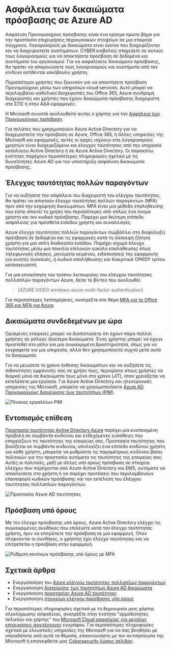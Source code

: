 <properties
    pageTitle="Ασφάλιση δικαιώματα πρόσβασης σε Azure AD | Microsoft Azure"
    description="Ένα θέμα που εξηγεί τις μεθόδους για την ασφάλεια των δικαιώματα πρόσβασης σε Azure, Azure Active Directory και ηλεκτρονικές υπηρεσίες της Microsoft."
    services="active-directory"
    documentationCenter=""
    authors="kgremban"
    manager="femila"
    editor="mwahl"/>

<tags
    ms.service="active-directory"
    ms.workload="identity"
    ms.tgt_pltfrm="na"
    ms.devlang="na"
    ms.topic="article"
    ms.date="10/26/2016"
    ms.author="kgremban"/>


# <a name="securing-privileged-access-in-azure-ad"></a>Ασφάλεια των δικαιώματα πρόσβασης σε Azure AD

Ασφάλιση Προνομιούχους πρόσβασης είναι ένα κρίσιμο πρώτο βήμα για την προστασία επιχειρήσεις περιουσιακών στοιχείων σε μια εταιρεία σύγχρονο. Λογαριασμούς με δικαιώματα είναι εκείνα που διαχειρίζονται και να διαχειριστείτε συστημάτων. CYBER εισβολείς στοχεύετε σε αυτούς τους λογαριασμούς για να αποκτήσετε πρόσβαση σε δεδομένα και συστήματα του οργανισμού. Για να ασφαλίσετε δικαιώματα πρόσβασης, θα πρέπει να απομονώσετε τους λογαριασμούς και συστήματα από τον κίνδυνο εκτίθενται κακόβουλο χρήστη.

Περισσότεροι χρήστες που ξεκινούν για να αποκτήσετε πρόσβαση Προνομιούχους μέσω των υπηρεσιών cloud services. Αυτό μπορεί να περιλαμβάνει καθολικοί διαχειριστές του Office 365, Azure συνδρομή διαχειριστές και χρήστες που έχουν δικαιώματα πρόσβασης διαχειριστή στο ΣΠΣ ή στην ΑΔΑ εφαρμογές.

Η Microsoft συνιστά ακολουθείτε αυτός ο χάρτης για την [Ασφάλεια των Προνομιούχους πρόσβαση](https://technet.microsoft.com/library/mt631194.aspx).

Για πελάτες που χρησιμοποιούν Azure Active Directory για να διαχειριστείτε την πρόσβαση σε Azure, Office 365, ή άλλες υπηρεσίες της Microsoft και εφαρμογές, αυτές οι αρχές ισχύουν είτε λογαριασμούς χρηστών είναι διαχειριζόμενο και έλεγχος ταυτότητας από την υπηρεσία καταλόγου Active Directory ή σε Azure Active Directory. Οι παρακάτω ενότητες παρέχουν περισσότερες πληροφορίες σχετικά με τις δυνατότητες Azure AD για την υποστήριξη ασφάλιση δικαιώματα πρόσβασης.

## <a name="multi-factor-authentication"></a>Έλεγχος ταυτότητας πολλών παραγόντων

Για να αυξήσετε την ασφάλεια του διαχειριστή του ελέγχου ταυτότητας, θα πρέπει να απαιτούν έλεγχο ταυτότητας πολλών παραγόντων (MFA) πριν από την εκχώρηση δικαιωμάτων. MFA είναι μια μέθοδο επαλήθευσης που είστε απαιτεί τη χρήση του περισσότερες από απλώς ένα όνομα χρήστη και τον κωδικό πρόσβασης. Παρέχει μια δεύτερη επίπεδο ασφάλειας για πρόσθετα εισόδου χρήστη και συναλλαγές.

Azure έλεγχο ταυτότητας πολλών παραγόντων συμβάλλει στη διαφύλαξη πρόσβαση σε δεδομένα και τις εφαρμογές κατά τη σύσκεψη ζήτηση χρήστη για μια απλή διαδικασία εισόδου. Παρέχει ισχυρό έλεγχο ταυτότητας μέσω μια ποικιλία επιλογών εύκολο επαλήθευσης όπως τηλεφωνικές κλήσεις, μηνύματα κειμένου, ειδοποιήσεις της εφαρμογής για κινητές συσκευές, ή κωδικό επαλήθευσης και διακριτικά ΌΡΚΟΥ τρίτου κατασκευαστή.

Για μια επισκόπηση του τρόπου λειτουργίας του ελέγχου ταυτότητας πολλαπλών παραγόντων Azure, δείτε το βίντεο που ακολουθεί.

>[AZURE.VIDEO windows-azure-multi-factor-authentication]

Για περισσότερες λεπτομέρειες, ανατρέξτε στο θέμα [MFA για το Office 365 και MFA για Azure](https://blogs.technet.microsoft.com/ad/2014/02/11/mfa-for-office-365-and-mfa-for-azure/).

## <a name="time-bound-privileges"></a>Δικαιώματα συνδεδεμένων με ώρα

Ορισμένες εταιρείες μπορεί να διαπιστώσετε ότι έχουν πάρα πολλοί χρήστες σε ρόλους ιδιαίτερα δικαιώματα. Ένας χρήστης μπορεί να έχουν προστεθεί στο ρόλο για μια συγκεκριμένη δραστηριότητα, όπως για να εγγραφείτε για μια υπηρεσία, αλλά δεν χρησιμοποιείτε συχνά μετά αυτά τα δικαιώματα.

Για να μειώσετε το χρόνο έκθεσης δικαιωμάτων και να αυξήσετε τις πιθανότητες εμφάνισής σας σε χρήση τους, περιορίστε στους χρήστες να διαρκεί μόνο σε δικαιώματα τους μόνο στο χρόνο (JIT), όταν χρειάζεται να εκτελέσετε μια εργασία. Για Azure Active Directory και ηλεκτρονικές υπηρεσίες της Microsoft, μπορείτε να χρησιμοποιήσετε [Azure AD Προνομιούχους διαχείρισης των ταυτοτήτων (PIM)](http://aka.ms/AzurePIM).


![Πίνακας εργαλείων PIM][2]


## <a name="attack-detection"></a>Εντοπισμός επίθεση

[Προστασία ταυτότητας Active Directory Azure](../active-directory-identityprotection.md) παρέχει μια ενοποιημένη προβολή σε συμβάντα κινδύνου και ενδεχόμενες ευπάθειες που επηρεάζουν τις ταυτότητες της εταιρείας σας. Προστασία ταυτότητας που βασίζεται σε συμβάντα κινδύνου, υπολογίζει ένα επίπεδο κινδύνου χρήστη για κάθε χρήστη, μπορείτε να ρυθμίσετε τις παραμέτρους κινδύνου βάσει πολιτικών για την προστασία αυτόματα τις ταυτότητες της εταιρείας σας. Αυτές οι πολιτικές, μαζί με άλλες υπό όρους πρόσβαση σε στοιχεία ελέγχου που παρέχονται από Azure Active Directory και EMS, αυτόματα να αποκλείσετε στο χρήστη ή να παρέχει προτάσεις που περιλαμβάνουν επαναφορά κωδικών πρόσβασης και την εκτέλεση του ελέγχου ταυτότητας πολλαπλών παραγόντων.

![Προστασία Azure AD ταυτότητας][3]

## <a name="conditional-access"></a>Πρόσβαση υπό όρους

Με τον έλεγχο πρόσβασης υπό όρους, Azure Active Directory ελέγχει τις συγκεκριμένες συνθήκες που επιλέγετε κατά τον έλεγχο ταυτότητας χρήστη, πριν να επιτρέπετε την πρόσβαση σε μια εφαρμογή. Όταν πληρούνται οι συνθήκες, ο χρήστης έχει έλεγχο ταυτότητας και να επιτρέπεται η πρόσβαση στην εφαρμογή.


![Ρύθμιση κανόνων πρόσβασης υπό όρους με MFA][4]


## <a name="related-articles"></a>Σχετικά άρθρα

- Ενεργοποίηση του [Azure ελέγχου ταυτότητας πολλαπλών παραγόντων](../../multi-factor-authentication/multi-factor-authentication-get-started-cloud.md)
- Ενεργοποίηση [διαχείρισης των ταυτοτήτων Azure AD δικαιώματα](../active-directory-privileged-identity-management-configure.md)
- Ενεργοποίηση [προστασίας Azure AD ταυτότητας](../active-directory-identityprotection.md)
- Ενεργοποίηση [στοιχείων ελέγχου πρόσβασης υπό όρους](../active-directory-conditional-access.md)


Για περισσότερες πληροφορίες σχετικά με τη δημιουργία μιας χάρτης ολοκλήρωσης ασφαλείας, ανατρέξτε στην ενότητα "αρμοδιότητες πελατών και χάρτης" του [Microsoft Cloud ασφαλείας για μεγάλες επιχειρήσεις αρχιτέκτονες](http://aka.ms/securecustomer) εγγράφου. Για περισσότερες πληροφορίες σχετικά με ελκυστικές υπηρεσίες της Microsoft για να σας βοηθήσει με οποιοδήποτε από αυτά τα θέματα, επικοινωνήστε με τον αντιπρόσωπο της Microsoft ή επισκεφθείτε μας [Cybersecurity λύσεις σελίδας](https://www.microsoft.com/microsoftservices/campaigns/cybersecurity-protection.aspx).

<!--Image references-->
[1]: ../media/active-directory-privileged-identity-management-configure/Search_PIM.png
[2]: ../media/active-directory-privileged-identity-management-configure/PIM_Dash.png
[3]: ../media/active-directory-identityprotection/29.png
[4]: ../media/active-directory-conditional-access/conditionalaccess-saas-apps.png
